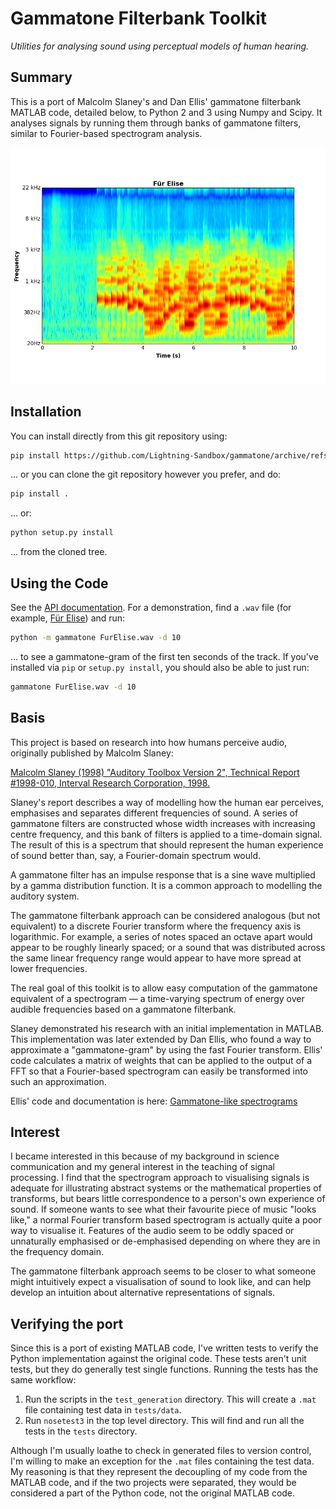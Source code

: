 # Gammatone Filterbank Toolkit

*Utilities for analysing sound using perceptual models of human hearing.*

## Summary

This is a port of Malcolm Slaney's and Dan Ellis' gammatone filterbank MATLAB
code, detailed below, to Python 2 and 3 using Numpy and Scipy. It analyses signals by
running them through banks of gammatone filters, similar to Fourier-based
spectrogram analysis.

![Gammatone-based spectrogram of Für Elise](docs/FurElise.png)

## Installation

You can install directly from this git repository using:

```bash
pip install https://github.com/Lightning-Sandbox/gammatone/archive/refs/heads/main.zip
```

... or you can clone the git repository however you prefer, and do:

```bash
pip install .
```

... or:

```bash
python setup.py install
```

... from the cloned tree.

## Using the Code

See the [API documentation](http://detly.github.io/gammatone/). For a
demonstration, find a `.wav` file (for example,
[Für Elise](http://heeris.id.au/samples/FurElise.wav)) and run:

```bash
python -m gammatone FurElise.wav -d 10
```

... to see a gammatone-gram of the first ten seconds of the track. If you've
installed via `pip` or `setup.py install`, you should also be able to just run:

```bash
gammatone FurElise.wav -d 10
```

## Basis

This project is based on research into how humans perceive audio, originally
published by Malcolm Slaney:

[Malcolm Slaney (1998) "Auditory Toolbox Version 2", Technical Report #1998-010,
Interval Research Corporation, 1998.](http://cobweb.ecn.purdue.edu/~malcolm/interval/1998-010/)

Slaney's report describes a way of modelling how the human ear perceives,
emphasises and separates different frequencies of sound. A series of gammatone
filters are constructed whose width increases with increasing centre frequency,
and this bank of filters is applied to a time-domain signal. The result of this
is a spectrum that should represent the human experience of sound better than,
say, a Fourier-domain spectrum would.

A gammatone filter has an impulse response that is a sine wave multiplied by a
gamma distribution function. It is a common approach to modelling the auditory
system.

The gammatone filterbank approach can be considered analogous (but not
equivalent) to a discrete Fourier transform where the frequency axis is
logarithmic. For example, a series of notes spaced an octave apart would appear
to be roughly linearly spaced; or a sound that was distributed across the same
linear frequency range would appear to have more spread at lower frequencies.

The real goal of this toolkit is to allow easy computation of the gammatone
equivalent of a spectrogram — a time-varying spectrum of energy over audible
frequencies based on a gammatone filterbank.

Slaney demonstrated his research with an initial implementation in MATLAB. This
implementation was later extended by Dan Ellis, who found a way to approximate a
"gammatone-gram" by using the fast Fourier transform. Ellis' code calculates a
matrix of weights that can be applied to the output of a FFT so that a
Fourier-based spectrogram can easily be transformed into such an approximation.

Ellis' code and documentation is here: [Gammatone-like spectrograms](http://labrosa.ee.columbia.edu/matlab/gammatonegram/)

## Interest

I became interested in this because of my background in science communication
and my general interest in the teaching of signal processing. I find that the
spectrogram approach to visualising signals is adequate for illustrating
abstract systems or the mathematical properties of transforms, but bears little
correspondence to a person's own experience of sound. If someone wants to see
what their favourite piece of music "looks like," a normal Fourier transform
based spectrogram is actually quite a poor way to visualise it. Features of the
audio seem to be oddly spaced or unnaturally emphasised or de-emphasised
depending on where they are in the frequency domain.

The gammatone filterbank approach seems to be closer to what someone might
intuitively expect a visualisation of sound to look like, and can help develop
an intuition about alternative representations of signals.

## Verifying the port

Since this is a port of existing MATLAB code, I've written tests to verify the
Python implementation against the original code. These tests aren't unit tests,
but they do generally test single functions. Running the tests has the same
workflow:

1. Run the scripts in the `test_generation` directory. This will create a
   `.mat` file containing test data in `tests/data`.
1. Run `nosetest3` in the top level directory. This will find and run all the
   tests in the `tests` directory.

Although I'm usually loathe to check in generated files to version control, I'm
willing to make an exception for the `.mat` files containing the test data. My
reasoning is that they represent the decoupling of my code from the MATLAB code,
and if the two projects were separated, they would be considered a part of the
Python code, not the original MATLAB code.
